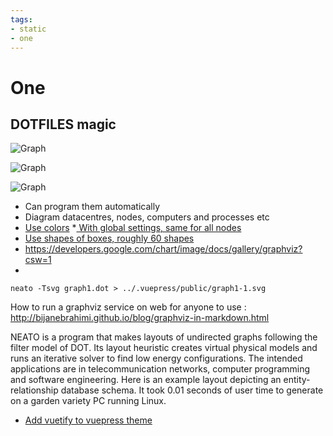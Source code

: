 ```yaml
---
tags:
- static
- one
---
```


# One

## DOTFILES magic

![Graph](/graph1.svg)

![Graph](/graph.svg)

![Graph](/graph1-1.svg)


* Can program them automatically
* Diagram datacentres, nodes, computers and processes etc
* [Use colors](https://graphviz.gitlab.io/_pages/doc/info/colors.html)
  *[ With global settings, same for all nodes](https://stackoverflow.com/questions/28853898/groups-of-nodes-with-the-same-attributes-in-graphviz-file)
* [Use shapes of boxes, roughly 60 shapes](https://graphviz.gitlab.io/_pages/doc/info/shapes.html)
* https://developers.google.com/chart/image/docs/gallery/graphviz?csw=1
*

```
neato -Tsvg graph1.dot > ../.vuepress/public/graph1-1.svg
```

How to run a graphviz service on web for anyone to use
: http://bijanebrahimi.github.io/blog/graphviz-in-markdown.html


NEATO is a program that makes layouts of undirected graphs following the
filter model of DOT. Its layout heuristic creates virtual physical models and
runs an iterative solver to find low energy configurations. The intended applications are in telecommunication networks, computer programming and software engineering. Here is an example layout depicting an entity-relationship
database schema. It took 0.01 seconds of user time to generate on a garden
variety PC running Linux.

* [Add vuetify to vuepress theme](https://stackoverflow.com/questions/52684077/how-to-add-vuetify-to-default-vuepress-theme)